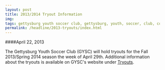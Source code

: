 ```yaml
---
layout: post
title: 2013/2014 Tryout Information
img: 
tags: gettysburg youth soccer club, gettysburg, youth, soccer, club, contact
permalink: /headline/2013-tryouts/index.html
---
```


####April 22, 2013

The Gettysburg Youth Soccer Club (GYSC) will hold tryouts for the Fall 2013/Spring 2014 season the week of April 29th. Additional information about the tryouts is available on GYSC's website under <a href="http://www.gettysburgyouthsoccer.org/tryouts">Tryouts</a>.


